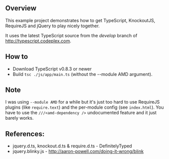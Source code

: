 ## Overview
This example project demonstrates how to get TypeScript, KnockoutJS, RequireJS and jQuery to play nicely together.

It uses the latest TypeScript source from the _develop_ branch of http://typescript.codeplex.com.

## How to
* Download TypeScript v0.8.3 or newer
* Build `tsc ./js/app/main.ts` (without the --module AMD argument).

## Note
I was using `--module AMD` for a while but it's just too hard to use RequireJS plugins (like `require.text`)
and the per-module config (see `index.html`).  You have to use the `///<amd-dependency />`
undocumented feature and it just barely works.

## References:
* jquery.d.ts, knockout.d.ts & require.d.ts - DefinitelyTyped
* jquery.blinky.js - http://aaron-powell.com/doing-it-wrong/blink

